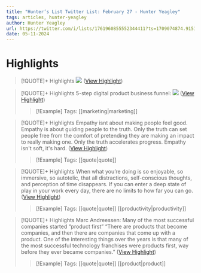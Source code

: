 ```yaml
---
title: "Hunter’s List Twitter List: February 27 - Hunter Yeagley"
tags: articles, hunter-yeagley
author: Hunter Yeagley
url: https://twitter.com/i/lists/1761960855552344411?ts=1709074874.915198
date: 05-11-2024
---
```

# Highlights
> [!QUOTE]+ Highlights
> ![](https://pbs.twimg.com/media/GHVRytpWUAEdMri.jpg) ([View Highlight](https://read.readwise.io/read/01hqpen4p6vegjnarv7v4srfpc))


> [!QUOTE]+ Highlights
> 5-step digital product business funnel:
> ![](https://pbs.twimg.com/media/GHWJ0-DaEAA-VF3.png) ([View Highlight](https://read.readwise.io/read/01hqpev0sfzxm8ak4vvdeda2b5))
> > [!Example] Tags: [[marketing|marketing]] 

> [!QUOTE]+ Highlights
> Empathy isnt about making people feel good.
> Empathy is about guiding people to the truth.
> Only the truth can set people free from the comfort of pretending they are making an impact to really making one.
> Only the truth accelerates progress.
> Empathy isn't soft, it's hard. ([View Highlight](https://read.readwise.io/read/01hqpex0xfxy4631dcd0qpk225))
> > [!Example] Tags: [[quote|quote]] 

> [!QUOTE]+ Highlights
> When what you’re doing is so enjoyable, so immersive, so autotelic, that all distractions, self-conscious thoughts, and perception of time disappears.
> If you can enter a deep state of play in your work every day, there are no limits to how far you can go. ([View Highlight](https://read.readwise.io/read/01hqpez2bes1ba2ra3f9yx8brh))
> > [!Example] Tags: [[quote|quote]] [[productivity|productivity]] 

> [!QUOTE]+ Highlights
> Marc Andreessen: Many of the most successful companies started “product first”
> “There are products that become companies, and then there are companies that come up with a product. One of the interesting things over the years is that many of the most successful technology franchises were products first, way before they ever became companies.” ([View Highlight](https://read.readwise.io/read/01hqpf0mmrhdcvzcpqz43sw58s))
> > [!Example] Tags: [[quote|quote]] [[product|product]] 

